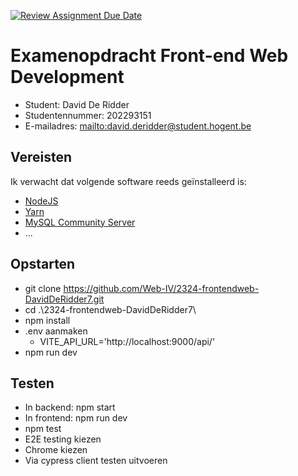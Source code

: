[![Review Assignment Due Date](https://classroom.github.com/assets/deadline-readme-button-24ddc0f5d75046c5622901739e7c5dd533143b0c8e959d652212380cedb1ea36.svg)](https://classroom.github.com/a/TA_3CB_a)

# Examenopdracht Front-end Web Development

- Student: David De Ridder
- Studentennummer: 202293151
- E-mailadres: <mailto:david.deridder@student.hogent.be>

## Vereisten

Ik verwacht dat volgende software reeds geïnstalleerd is:

- [NodeJS](https://nodejs.org)
- [Yarn](https://yarnpkg.com)
- [MySQL Community Server](https://dev.mysql.com/downloads/mysql/)
- ...

## Opstarten

- git clone https://github.com/Web-IV/2324-frontendweb-DavidDeRidder7.git
- cd .\2324-frontendweb-DavidDeRidder7\
- npm install
- .env aanmaken
  - VITE_API_URL='http://localhost:9000/api/'
- npm run dev

## Testen

- In backend: npm start
- In frontend: npm run dev
- npm test
- E2E testing kiezen
- Chrome kiezen
- Via cypress client testen uitvoeren
